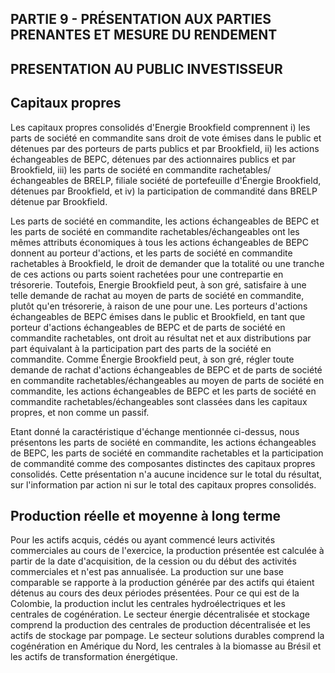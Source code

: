 ## PARTIE 9 - PRÉSENTATION AUX PARTIES PRENANTES ET MESURE DU RENDEMENT

## PRESENTATION AU PUBLIC INVESTISSEUR

## Capitaux propres

Les capitaux propres consolidés d'Energie Brookfield comprennent i) les parts de société en commandite sans droit de vote émises dans le public et détenues par des porteurs de parts publics et par Brookfield, ii) les actions échangeables de BEPC, détenues par des actionnaires publics et par Brookfield, iii) les parts de société en commandite rachetables/échangeables de BRELP, filiale société de portefeuille d'Énergie Brookfield, détenues par Brookfield, et iv) la participation de commandité dans BRELP détenue par Brookfield.

Les parts de société en commandite, les actions échangeables de BEPC et les parts de société en commandite rachetables/échangeables ont les mêmes attributs économiques à tous les actions échangeables de BEPC donnent au porteur d'actions, et les parts de société en commandite rachetables à Brookfield, le droit de demander que la totalité ou une tranche de ces actions ou parts soient rachetées pour une contrepartie en trésorerie. Toutefois, Energie Brookfield peut, à son gré, satisfaire à une telle demande de rachat au moyen de parts de société en commandite, plutôt qu'en trésorerie, à raison de une pour une. Les porteurs d'actions échangeables de BEPC émises dans le public et Brookfield, en tant que porteur d'actions échangeables de BEPC et de parts de société en commandite rachetables, ont droit au résultat net et aux distributions par part équivalant à la participation part des parts de la société en commandite. Comme Énergie Brookfield peut, à son gré, régler toute demande de rachat d'actions échangeables de BEPC et de parts de société en commandite rachetables/échangeables au moyen de parts de société en commandite, les actions échangeables de BEPC et les parts de société en commandite rachetables/échangeables sont classées dans les capitaux propres, et non comme un passif.

Etant donné la caractéristique d'échange mentionnée ci-dessus, nous présentons les parts de société en commandite, les actions échangeables de BEPC, les parts de société en commandite rachetables et la participation de commandité comme des composantes distinctes des capitaux propres consolidés. Cette présentation n'a aucune incidence sur le total du résultat, sur l'information par action ni sur le total des capitaux propres consolidés.

## Production réelle et moyenne à long terme

Pour les actifs acquis, cédés ou ayant commencé leurs activités commerciales au cours de l'exercice, la production présentée est calculée à partir de la date d'acquisition, de la cession ou du début des activités commerciales et n'est pas annualisée. La production sur une base comparable se rapporte à la production générée par des actifs qui étaient détenus au cours des deux périodes présentées. Pour ce qui est de la Colombie, la production inclut les centrales hydroélectriques et les centrales de cogénération. Le secteur énergie décentralisée et stockage comprend la production des centrales de production décentralisée et les actifs de stockage par pompage. Le secteur solutions durables comprend la cogénération en Amérique du Nord, les centrales à la biomasse au Brésil et les actifs de transformation énergétique.